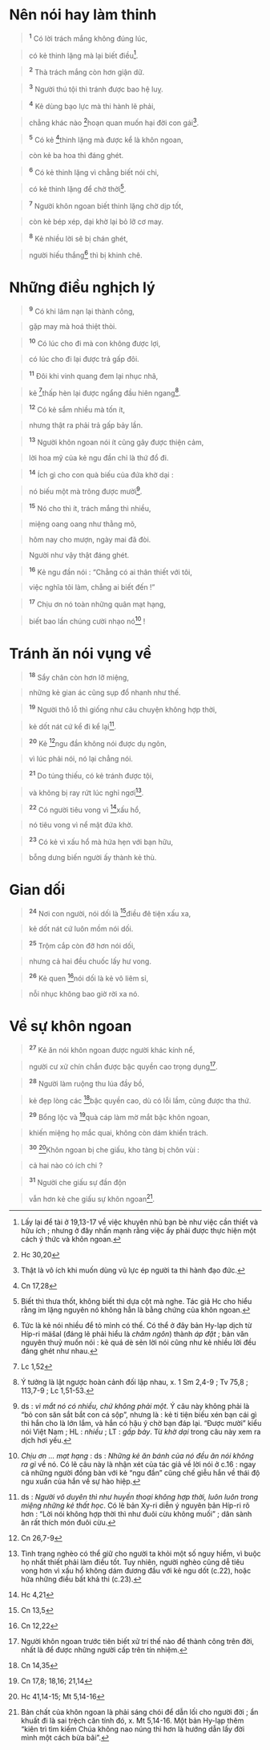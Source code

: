 # Nên nói hay làm thinh

> <sup><b>1</b></sup> Có lời trách mắng không đúng lúc,
>


> có kẻ thinh lặng mà lại biết điều[^1-192ad78e-1d44-42de-a298-289c55e5902b].
>


> <sup><b>2</b></sup> Thà trách mắng còn hơn giận dữ.
>


> <sup><b>3</b></sup> Người thú tội thì tránh được bao hệ luỵ.
>


> <sup><b>4</b></sup> Kẻ dùng bạo lực mà thi hành lẽ phải,
>


> chẳng khác nào [^1@-192ad78e-1d44-42de-a298-289c55e5902b]hoạn quan muốn hại đời con gái[^2-192ad78e-1d44-42de-a298-289c55e5902b].
>


> <sup><b>5</b></sup> Có kẻ [^2@-192ad78e-1d44-42de-a298-289c55e5902b]thinh lặng mà được kể là khôn ngoan,
>


> còn kẻ ba hoa thì đáng ghét.
>


> <sup><b>6</b></sup> Có kẻ thinh lặng vì chẳng biết nói chi,
>


> có kẻ thinh lặng để chờ thời[^3-192ad78e-1d44-42de-a298-289c55e5902b].
>


> <sup><b>7</b></sup> Người khôn ngoan biết thinh lặng chờ dịp tốt,
>


> còn kẻ bép xép, dại khờ lại bỏ lỡ cơ may.
>


> <sup><b>8</b></sup> Kẻ nhiều lời sẽ bị chán ghét,
>


> người hiếu thắng[^4-192ad78e-1d44-42de-a298-289c55e5902b] thì bị khinh chê.
>


# Những điều nghịch lý

> <sup><b>9</b></sup> Có khi lâm nạn lại thành công,
>


> gặp may mà hoá thiệt thòi.
>


> <sup><b>10</b></sup> Có lúc cho đi mà con không được lợi,
>


> có lúc cho đi lại được trả gấp đôi.
>


> <sup><b>11</b></sup> Đôi khi vinh quang đem lại nhục nhã,
>


> kẻ [^3@-192ad78e-1d44-42de-a298-289c55e5902b]thấp hèn lại được ngẩng đầu hiên ngang[^5-192ad78e-1d44-42de-a298-289c55e5902b].
>


> <sup><b>12</b></sup> Có kẻ sắm nhiều mà tốn ít,
>


> nhưng thật ra phải trả gấp bảy lần.
>


> <sup><b>13</b></sup> Người khôn ngoan nói ít cũng gây được thiện cảm,
>


> lời hoa mỹ của kẻ ngu đần chỉ là thứ đổ đi.
>


> <sup><b>14</b></sup> Ích gì cho con quà biếu của đứa khờ dại :
>


> nó biếu một mà trông được mười[^6-192ad78e-1d44-42de-a298-289c55e5902b].
>


> <sup><b>15</b></sup> Nó cho thì ít, trách mắng thì nhiều,
>


> miệng oang oang như thằng mõ,
>


> hôm nay cho mượn, ngày mai đã đòi.
>


> Người như vậy thật đáng ghét.
>


> <sup><b>16</b></sup> Kẻ ngu đần nói : “Chẳng có ai thân thiết với tôi,
>


> việc nghĩa tôi làm, chẳng ai biết đến !”
>


> <sup><b>17</b></sup> Chịu ơn nó toàn những quân mạt hạng,
>


> biết bao lần chúng cười nhạo nó[^7-192ad78e-1d44-42de-a298-289c55e5902b] !
>


# Tránh ăn nói vụng về

> <sup><b>18</b></sup> Sẩy chân còn hơn lỡ miệng,
>


> những kẻ gian ác cũng sụp đổ nhanh như thế.
>


> <sup><b>19</b></sup> Người thô lỗ thì giống như câu chuyện không hợp thời,
>


> kẻ dốt nát cứ kể đi kể lại[^8-192ad78e-1d44-42de-a298-289c55e5902b].
>


> <sup><b>20</b></sup> Kẻ [^4@-192ad78e-1d44-42de-a298-289c55e5902b]ngu đần không nói được dụ ngôn,
>


> vì lúc phải nói, nó lại chẳng nói.
>


> <sup><b>21</b></sup> Do túng thiếu, có kẻ tránh được tội,
>


> và không bị ray rứt lúc nghỉ ngơi[^9-192ad78e-1d44-42de-a298-289c55e5902b].
>


> <sup><b>22</b></sup> Có người tiêu vong vì [^5@-192ad78e-1d44-42de-a298-289c55e5902b]xấu hổ,
>


> nó tiêu vong vì nể mặt đứa khờ.
>


> <sup><b>23</b></sup> Có kẻ vì xấu hổ mà hứa hẹn với bạn hữu,
>


> bỗng dưng biến người ấy thành kẻ thù.
>


# Gian dối

> <sup><b>24</b></sup> Nơi con người, nói dối là [^6@-192ad78e-1d44-42de-a298-289c55e5902b]điều đê tiện xấu xa,
>


> kẻ dốt nát cứ luôn mồm nói dối.
>


> <sup><b>25</b></sup> Trộm cắp còn đỡ hơn nói dối,
>


> nhưng cả hai đều chuốc lấy hư vong.
>


> <sup><b>26</b></sup> Kẻ quen [^7@-192ad78e-1d44-42de-a298-289c55e5902b]nói dối là kẻ vô liêm sỉ,
>


> nỗi nhục không bao giờ rời xa nó.
>


# Về sự khôn ngoan

> <sup><b>27</b></sup> Kẻ ăn nói khôn ngoan được người khác kính nể,
>


> người cư xử chín chắn được bậc quyền cao trọng dụng[^10-192ad78e-1d44-42de-a298-289c55e5902b].
>


> <sup><b>28</b></sup> Người làm ruộng thu lúa đầy bồ,
>


> kẻ đẹp lòng các [^8@-192ad78e-1d44-42de-a298-289c55e5902b]bậc quyền cao, dù có lỗi lầm, cũng được tha thứ.
>


> <sup><b>29</b></sup> Bổng lộc và [^9@-192ad78e-1d44-42de-a298-289c55e5902b]quà cáp làm mờ mắt bậc khôn ngoan,
>


> khiến miệng họ mắc quai, không còn dám khiển trách.
>


> <sup><b>30</b></sup> [^10@-192ad78e-1d44-42de-a298-289c55e5902b]Khôn ngoan bị che giấu, kho tàng bị chôn vùi :
>


> cả hai nào có ích chi ?
>


> <sup><b>31</b></sup> Người che giấu sự đần độn
>


> vẫn hơn kẻ che giấu sự khôn ngoan[^11-192ad78e-1d44-42de-a298-289c55e5902b].
>

[^1-192ad78e-1d44-42de-a298-289c55e5902b]: Lấy lại để tài ở 19,13-17 về việc khuyên nhủ bạn bè như việc cần thiết và hữu ích ; nhưng ở đây nhấn mạnh rằng việc ấy phải được thực hiện một cách ý thức và khôn ngoan.
[^2-192ad78e-1d44-42de-a298-289c55e5902b]: Thật là vô ích khi muốn dùng vũ lực ép người ta thi hành đạo đức.
[^3-192ad78e-1d44-42de-a298-289c55e5902b]: Biết thì thưa thốt, không biết thì dựa cột mà nghe. Tác giả Hc cho hiểu rằng im lặng nguyên nó không hẳn là bằng chứng của khôn ngoan.
[^4-192ad78e-1d44-42de-a298-289c55e5902b]: Tức là kẻ nói nhiều để tỏ mình có thế. Có thể ở đây bản Hy-lạp dịch từ Híp-ri mäšal (đáng lẽ phải hiểu là *châm ngôn*) thành *áp đặt* ; bản văn nguyên thuỷ muốn nói : kẻ quá dè sẻn lời nói cũng như kẻ nhiều lời đều đáng ghét như nhau.
[^5-192ad78e-1d44-42de-a298-289c55e5902b]: Ý tưởng là lật ngược hoàn cảnh đối lập nhau, x. 1 Sm 2,4-9 ; Tv 75,8 ; 113,7-9 ; Lc 1,51-53.
[^6-192ad78e-1d44-42de-a298-289c55e5902b]: ds : *vì mắt nó có nhiều, chứ không phải một*. Ý câu này không phải là “bỏ con săn sắt bắt con cá sộp”, nhưng là : kẻ ti tiện biếu xén bạn cái gì thì hắn cho là lớn lắm, và hắn có hậu ý chờ bạn đáp lại. “Được mười” kiểu nói Việt Nam ; HL : *nhiều* ; LT : *gấp bảy*. Từ *khờ dại* trong câu này xem ra dịch hơi yếu.
[^7-192ad78e-1d44-42de-a298-289c55e5902b]: *Chịu ơn ... mạt hạng* : ds : *Những kẻ ăn bánh của nó đều ăn nói không ra gì* về nó. Có lẽ câu này là nhận xét của tác giả về lời nói ở c.16 : ngay cả những người đồng bàn với kẻ “ngu đần” cũng chế giễu hắn về thái độ ngu xuẩn của hắn về sự hào hiệp.
[^8-192ad78e-1d44-42de-a298-289c55e5902b]: ds : *Người vô duyên thì như huyền thoại không hợp thời, luôn luôn trong miệng những kẻ thất học*. Có lẽ bản Xy-ri diễn ý nguyên bản Híp-ri rõ hơn : “Lời nói không hợp thời thì như đuôi cừu không muối” ; dân sành ăn rất thích món đuôi cừu.
[^9-192ad78e-1d44-42de-a298-289c55e5902b]: Tình trạng nghèo có thể giữ cho người ta khỏi một số nguy hiểm, vì buộc họ nhất thiết phải làm điều tốt. Tuy nhiên, người nghèo cũng dễ tiêu vong hơn vì xấu hổ không dám đương đầu với kẻ ngu dốt (c.22), hoặc hứa những điều bất khả thi (c.23).
[^10-192ad78e-1d44-42de-a298-289c55e5902b]: Người khôn ngoan trước tiên biết xử trí thế nào để thành công trên đời, nhất là để được những người cấp trên tín nhiệm.
[^11-192ad78e-1d44-42de-a298-289c55e5902b]: Bản chất của khôn ngoan là phải sáng chói để dẫn lối cho người đời ; ẩn khuất đi là sai trệch căn tính đó, x. Mt 5,14-16. Một bản Hy-lạp thêm “kiên trì tìm kiếm Chúa không nao núng thì hơn là hướng dẫn lấy đời mình một cách bừa bãi”.
[^1@-192ad78e-1d44-42de-a298-289c55e5902b]: Hc 30,20
[^2@-192ad78e-1d44-42de-a298-289c55e5902b]: Cn 17,28
[^3@-192ad78e-1d44-42de-a298-289c55e5902b]: Lc 1,52
[^4@-192ad78e-1d44-42de-a298-289c55e5902b]: Cn 26,7-9
[^5@-192ad78e-1d44-42de-a298-289c55e5902b]: Hc 4,21
[^6@-192ad78e-1d44-42de-a298-289c55e5902b]: Cn 13,5
[^7@-192ad78e-1d44-42de-a298-289c55e5902b]: Cn 12,22
[^8@-192ad78e-1d44-42de-a298-289c55e5902b]: Cn 14,35
[^9@-192ad78e-1d44-42de-a298-289c55e5902b]: Cn 17,8; 18,16; 21,14
[^10@-192ad78e-1d44-42de-a298-289c55e5902b]: Hc 41,14-15; Mt 5,14-16